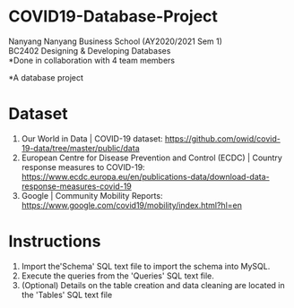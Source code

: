 # COVID19-Database-Project  
Nanyang Nanyang Business School (AY2020/2021 Sem 1)  
BC2402 Designing & Developing Databases  
*Done in collaboration with 4 team members  

*A database project 
# Dataset
1. Our World in Data | COVID-19 dataset: https://github.com/owid/covid-19-data/tree/master/public/data  
2. European Centre for Disease Prevention and Control (ECDC) | Country response measures to COVID-19: https://www.ecdc.europa.eu/en/publications-data/download-data-response-measures-covid-19  
3. Google | Community Mobility Reports: https://www.google.com/covid19/mobility/index.html?hl=en
# Instructions
1. Import the'Schema' SQL text file to import the schema into MySQL.  
2. Execute the queries from the 'Queries' SQL text file.  
3. (Optional) Details on the table creation and data cleaning are located in the 'Tables' SQL text file  
